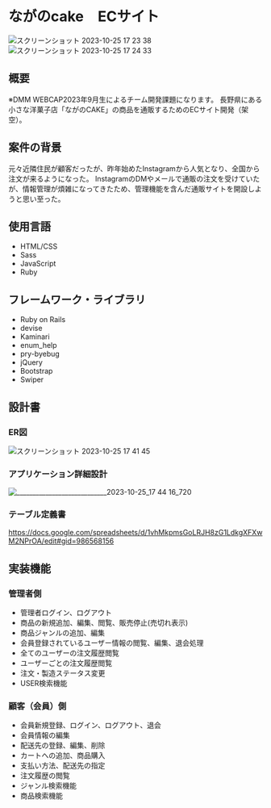 # ながのcake　ECサイト
![スクリーンショット 2023-10-25 17 23 38](https://github.com/team-zumba/nagano-cake/assets/143806854/8dd973af-8607-4706-abd6-2e2d4174dacb)
![スクリーンショット 2023-10-25 17 24 33](https://github.com/team-zumba/nagano-cake/assets/143806854/c41d0b63-e8d4-4198-989d-082fcdd34225)
## 概要
※DMM WEBCAP2023年9月生によるチーム開発課題になります。
長野県にある小さな洋菓子店「ながのCAKE」の商品を通販するためのECサイト開発（架空）。
## 案件の背景
元々近隣住民が顧客だったが、昨年始めたInstagramから人気となり、全国から注文が来るようになった。
InstagramのDMやメールで通販の注文を受けていたが、情報管理が煩雑になってきたため、管理機能を含んだ通販サイトを開設しようと思い至った。
## 使用言語
- HTML/CSS
- Sass
- JavaScript
- Ruby
## フレームワーク・ライブラリ
- Ruby on Rails
- devise
- Kaminari
- enum_help
- pry-byebug
- jQuery
- Bootstrap
- Swiper
## 設計書
### ER図
  ![スクリーンショット 2023-10-25 17 41 45](https://github.com/team-zumba/nagano-cake/assets/143806854/acbe4a1b-12c6-47a9-a893-f50669ea1e92)
### アプリケーション詳細設計
![____________________________2023-10-25_17 44 16_720](https://github.com/team-zumba/nagano-cake/assets/143806854/635408b7-9173-437a-939d-ec21c2b7570c)
### テーブル定義書
https://docs.google.com/spreadsheets/d/1vhMkpmsGoLRJH8zG1LdkgXFXwM2NPrOA/edit#gid=986568156
## 実装機能
### 管理者側
- 管理者ログイン、ログアウト
- 商品の新規追加、編集、閲覧、販売停止(売切れ表示)
- 商品ジャンルの追加、編集
- 会員登録されているユーザー情報の閲覧、編集、退会処理
- 全てのユーザーの注文履歴閲覧
- ユーザーごとの注文履歴閲覧
- 注文・製造ステータス変更
- USER検索機能
### 顧客（会員）側
- 会員新規登録、ログイン、ログアウト、退会
- 会員情報の編集
- 配送先の登録、編集、削除
- カートへの追加、商品購入
- 支払い方法、配送先の指定
- 注文履歴の閲覧
- ジャンル検索機能
- 商品検索機能
